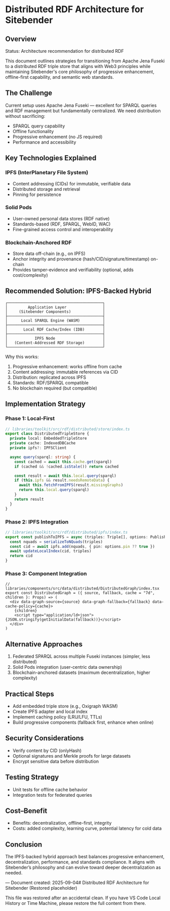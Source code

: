 # Distributed RDF Architecture for Sitebender

## Overview

Status: Architecture recommendation for distributed RDF

This document outlines strategies for transitioning from Apache Jena Fuseki to a distributed RDF triple store that aligns with Web3 principles while maintaining Sitebender's core philosophy of progressive enhancement, offline-first capability, and semantic web standards.

## The Challenge

Current setup uses Apache Jena Fuseki — excellent for SPARQL queries and RDF management but fundamentally centralized. We need distribution without sacrificing:
- SPARQL query capability
- Offline functionality
- Progressive enhancement (no JS required)
- Performance and accessibility

## Key Technologies Explained

### IPFS (InterPlanetary File System)
- Content addressing (CIDs) for immutable, verifiable data
- Distributed storage and retrieval
- Pinning for persistence

### Solid Pods
- User-owned personal data stores (RDF native)
- Standards-based (RDF, SPARQL, WebID, WAC)
- Fine-grained access control and interoperability

### Blockchain-Anchored RDF
- Store data off-chain (e.g., on IPFS)
- Anchor integrity and provenance (hash/CID/signature/timestamp) on-chain
- Provides tamper-evidence and verifiability (optional, adds cost/complexity)

## Recommended Solution: IPFS-Backed Hybrid

```
┌──────────────────────────────────────────┐
│         Application Layer                │
│     (Sitebender Components)              │
├──────────────────────────────────────────┤
│      Local SPARQL Engine (WASM)          │
├──────────────────────────────────────────┤
│       Local RDF Cache/Index (IDB)        │
├──────────────────────────────────────────┤
│            IPFS Node                     │
│   (Content-Addressed RDF Storage)        │
└──────────────────────────────────────────┘
```

Why this works:
1. Progressive enhancement: works offline from cache
2. Content addressing: immutable references via CID
3. Distribution: replicated across IPFS
4. Standards: RDF/SPARQL compatible
5. No blockchain required (but compatible)

## Implementation Strategy

### Phase 1: Local-First

```ts
// libraries/toolkit/src/rdf/distributed/store/index.ts
export class DistributedTripleStore {
  private local: EmbeddedTripleStore
  private cache: IndexedDBCache
  private ipfs?: IPFSClient

  async query(sparql: string) {
    const cached = await this.cache.get(sparql)
    if (cached && !cached.isStale()) return cached

    const result = await this.local.query(sparql)
    if (this.ipfs && result.needsRemoteData) {
      await this.fetchFromIPFS(result.missingGraphs)
      return this.local.query(sparql)
    }
    return result
  }
}
```

### Phase 2: IPFS Integration

```ts
// libraries/toolkit/src/rdf/distributed/ipfs/index.ts
export const publishToIPFS = async (triples: Triple[], options: PublishOptions) => {
  const nquads = serializeToNQuads(triples)
  const cid = await ipfs.add(nquads, { pin: options.pin ?? true })
  await updateLocalIndex(cid, triples)
  return cid
}
```

### Phase 3: Component Integration

```tsx
// libraries/components/src/data/distributed/DistributedGraph/index.tsx
export const DistributedGraph = ({ source, fallback, cache = "7d", children }: Props) => (
  <div data-graph-source={source} data-graph-fallback={fallback} data-cache-policy={cache}>
    {children}
    <script type="application/ld+json">{JSON.stringify(getInitialData(fallback))}</script>
  </div>
)
```

## Alternative Approaches

1. Federated SPARQL across multiple Fuseki instances (simpler, less distributed)
2. Solid Pods integration (user-centric data ownership)
3. Blockchain-anchored datasets (maximum decentralization, higher complexity)

## Practical Steps
- Add embedded triple store (e.g., Oxigraph WASM)
- Create IPFS adapter and local index
- Implement caching policy (LRU/LFU, TTLs)
- Build progressive components (fallback first, enhance when online)

## Security Considerations
- Verify content by CID (onlyHash)
- Optional signatures and Merkle proofs for large datasets
- Encrypt sensitive data before distribution

## Testing Strategy
- Unit tests for offline cache behavior
- Integration tests for federated queries

## Cost–Benefit
- Benefits: decentralization, offline-first, integrity
- Costs: added complexity, learning curve, potential latency for cold data

## Conclusion
The IPFS-backed hybrid approach best balances progressive enhancement, decentralization, performance, and standards compliance. It aligns with Sitebender’s philosophy and can evolve toward deeper decentralization as needed.

— Document created: 2025-09-04# Distributed RDF Architecture for Sitebender (Restored placeholder)

This file was restored after an accidental clean. If you have VS Code Local History or Time Machine, please restore the full content from there.
